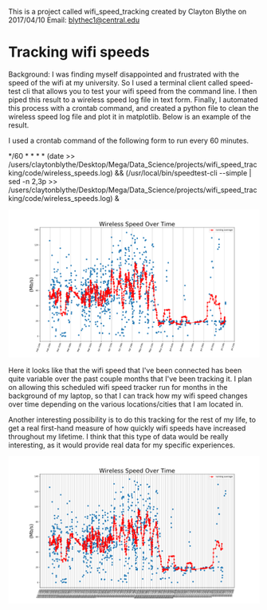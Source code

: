 
This is a project called wifi_speed_tracking created by Clayton Blythe on 2017/04/10 
Email: blythec1@central.edu

# Tracking wifi speeds

Background: I was finding myself disappointed and frustrated with the speed of the wifi at my university. So I used a terminal client called speed-test cli 
that allows you to test your wifi speed from the command line. I then piped this result to a wireless speed log file in text form. Finally, I automated
this process with a crontab command, and created a python file to clean the wireless speed log file and plot it in matplotlib. Below is an example of the
result. 

I used a crontab command of the following form to run every 60 minutes. 

*/60 * * * * (date >> /users/claytonblythe/Desktop/Mega/Data_Science/projects/wifi_speed_tracking/code/wireless_speeds.log) && (/usr/local/bin/speedtest-cli --simple | sed -n 2,3p >> /users/claytonblythe/Desktop/Mega/Data_Science/projects/wifi_speed_tracking/code/wireless_speeds.log) &


![Alt Test](https://github.com/claytonblythe/wifi_speed_tracking/blob/master/figures/wireless_speeds_Jul_14_16:58_.png)


Here it looks like that the wifi speed that I've been connected has been quite variable over the past couple months that I've been tracking it. 
I plan on allowing this scheduled wifi speed tracker run for months in the background of my laptop, so that I can track how my wifi speed changes
over time depending on the various locations/cities that I am located in. 

Another interesting possibility is to do this tracking for the rest of my life, to get a real first-hand measure of how quickly wifi speeds have increased
throughout my lifetime. I think that this type of data would be really interesting, as it would provide real data for my specific experiences.

![Alt Test](https://github.com/claytonblythe/wifi_speed_tracking/blob/master/figures/wireless_speeds_Jul_09_08:22_.png)
